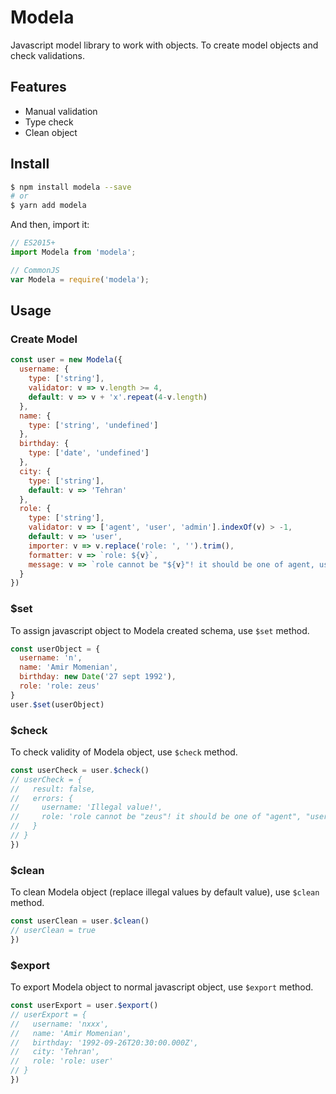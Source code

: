 # Modela

Javascript model library to work with objects.
To create model objects and check validations.

## Features

- Manual validation
- Type check
- Clean object

## Install

```bash
$ npm install modela --save
# or
$ yarn add modela
```

And then, import it:

```javascript
// ES2015+
import Modela from 'modela';

// CommonJS
var Modela = require('modela');
```

## Usage

### Create Model
```javascript
const user = new Modela({
  username: {
    type: ['string'],
    validator: v => v.length >= 4,
    default: v => v + 'x'.repeat(4-v.length)
  },
  name: {
    type: ['string', 'undefined']
  },
  birthday: {
    type: ['date', 'undefined']
  },
  city: {
    type: ['string'],
    default: v => 'Tehran'
  },
  role: {
    type: ['string'],
    validator: v => ['agent', 'user', 'admin'].indexOf(v) > -1,
    default: v => 'user',
    importer: v => v.replace('role: ', '').trim(),
    formatter: v => `role: ${v}`,
    message: v => `role cannot be "${v}"! it should be one of agent, user or admin.`
  }
})
```

### $set
To assign javascript object to Modela created schema, use `$set` method.
```javascript
const userObject = {
  username: 'n',
  name: 'Amir Momenian',
  birthday: new Date('27 sept 1992'),
  role: 'role: zeus'
}
user.$set(userObject)
```

### $check
To check validity of Modela object, use `$check` method.
```javascript
const userCheck = user.$check()
// userCheck = {
//   result: false,
//   errors: {
//     username: 'Illegal value!',
//     role: 'role cannot be "zeus"! it should be one of "agent", "user" or "admin".'
//   }
// }
})
```
### $clean
To clean Modela object (replace illegal values by default value), use `$clean` method.
```javascript
const userClean = user.$clean()
// userClean = true
})
```

### $export
To export Modela object to normal javascript object, use `$export` method.
```javascript
const userExport = user.$export()
// userExport = {
//   username: 'nxxx',
//   name: 'Amir Momenian',
//   birthday: '1992-09-26T20:30:00.000Z',
//   city: 'Tehran',
//   role: 'role: user'
// }
})
```